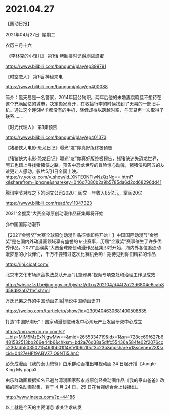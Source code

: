﻿#  2021.04.27
【国动日报】

2021年04月27日  星期二


农历三月十六


 《李林克的小馆儿》 第1话 烤肋排时记得刷些蜂蜜


https://www.bilibili.com/bangumi/play/ep399791







《时空恋人》 第1话 神秘来电

https://www.bilibili.com/bangumi/play/ep400088

简介：黑天易是一名警察，2014年因公殉职。两年后他的未婚妻袁晓佳不想待在这个充满回忆的城市，决定搬家离开，在收拾行李的时候找到了天易的一部旧手机。通过这个连SIM卡都没有的手机，晓佳却得以跨越时空，与天易再一次取得了联系……  


《时光代理人》 第1集预告

https://www.bilibili.com/bangumi/play/ep401373




《猪猪侠大电影·恐龙日记》曝光“友”你真好版终极预告

《猪猪侠大电影·恐龙日记》曝光“友”你真好版终极预告，猪猪侠迷失恐龙世界，阿五也踏上寻找猪猪侠之路。预告中恐龙世界的冒险惊心动魄，猪猪侠和阿五的友谊更让人感动。影片5月1日全国上映。https://v.youku.com/v_show/id_XNTE0NTIwNzQzNg==.html?x&sharefrom=iphone&sharekey=046d7080b2a9b5785da6d2cd68296dd41

腾讯字节对阵之下的网文公司2020：阅文一年收入85亿元，掌阅20亿

https://www.bilibili.com/read/cv11047323


2021“金猴奖”大赛全球原创动漫作品征集即将开始

@中国国际动漫节       


【2021“金猴奖”大赛全球原创动漫作品征集即将开始！】中国国际动漫节“金猴奖”是在国内外动漫画领域享有盛誉的专业赛事，历届“金猴奖”赛事催生了许多优秀作品。2021“金猴奖”大赛全球原创动漫作品征集即将开始，海内外各位追逐动漫梦想的小伙伴们，千万不要错过这次比赛机会哟！期待见到你们精彩的作品

https://jhj.cicaf.com/




北京市文化市场综合执法总队开展“儿童邪典”视频专项查处和治理工作见成效

http://whsczfzd.beijing.gov.cn/bjwhzf/dtxx/202104/d44f2a22d6804e6cab8d58d92a0711ef.shtml


万氏兄弟之外的中国动画先驱|简说中国动画史01

https://weibo.com/ttarticle/p/show?id=2309404630681400508835

打造“中国好潮玩”！国家动漫创意研发中心潮玩产业发展研究中心成立

https://mp.weixin.qq.com/s?__biz=MjM5MzExNjgwMw==&mid=2655334719&idx=1&sn=728cc69f627b6481582513bb266e44b6&chksm=bd2a76d38a5dffc55436a584fe02f2076ccc230adb50350215463bb01ff4efe106c10cf3c23b&mpshare=1&scene=23&srcid=0427eHFf9ABVZ7lO9NTi5JmC

彭永成漫画《我的泰山爸爸》由乐群动画推出电视动画 24 日起开播《Jungle King My papa》

由乐群动画根据知名已逝台湾漫画家彭永成原创经典动画作品《我的泰山爸爸》改编的同名动画影集，将于 4 月 24 日、25 日在台视综合台上线播出。


http://www.ineets.com/?p=44186




以上就是今天的主要消息
求关注求转发



















